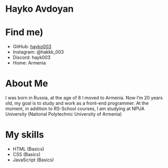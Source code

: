 # Hayko Avdoyan  

# Find me)
- GitHub: [hayko003](https://github.com/hayko003)
- Instagram: @hakkk_003
- Discord: hayk003
- Home: Armenia


# About Me
I was born in Russia, at the age of 8 I moved to Armenia. Now I’m 20 years old, my goal is to study and work as a front-end programmer. At the moment, in addition to RS-School courses, I am studying at NPUA University (National Polytechnic University of Armenia)


# My skills

+ HTML       (Basics)
+ CSS        (Basics)
+ JavaScript (Basics)




